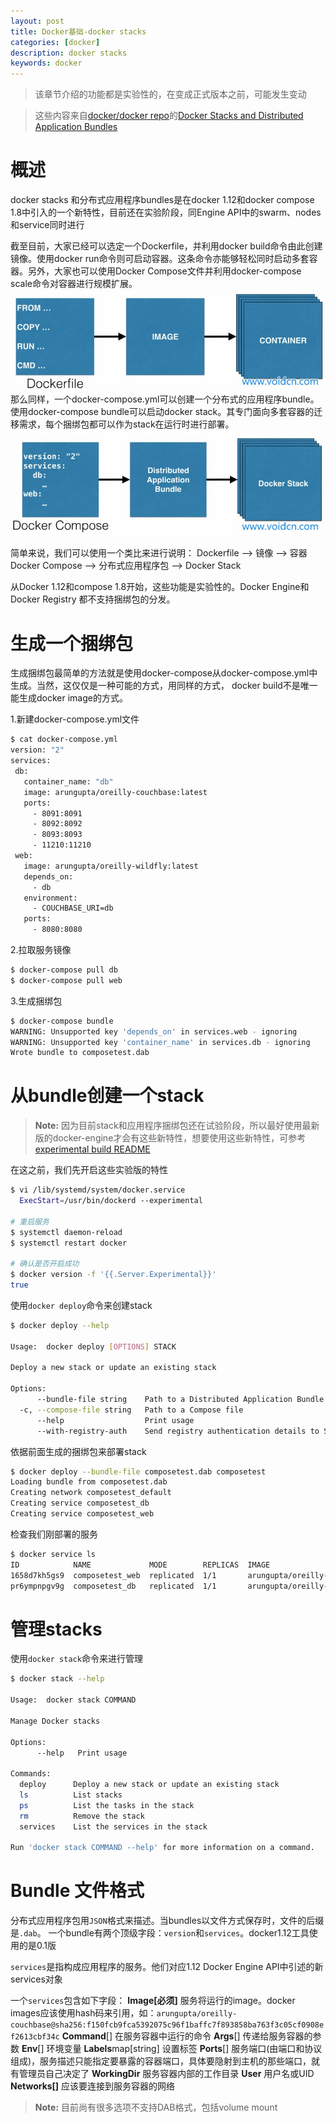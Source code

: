 ```yaml
---
layout: post
title: Docker基础-docker stacks
categories: [docker]
description: docker stacks
keywords: docker
---
```


> 该章节介绍的功能都是实验性的，在变成正式版本之前，可能发生变动

> 这些内容来自[docker/docker repo](https://github.com/docker/docker)的[Docker Stacks and Distributed Application Bundles](https://github.com/docker/docker/blob/v1.12.0-rc4/experimental/docker-stacks-and-bundles.md)

# 概述
docker stacks 和分布式应用程序bundles是在docker 1.12和docker compose 1.8中引入的一个新特性，目前还在实验阶段，同Engine API中的swarm、nodes和service同时进行

截至目前，大家已经可以选定一个Dockerfile，并利用docker build命令由此创建镜像。使用docker run命令则可启动容器。这条命令亦能够轻松同时启动多套容器。另外，大家也可以使用Docker Compose文件并利用docker-compose scale命令对容器进行规模扩展。
![](/images/posts/Dockerfile.jpg)
那么同样，一个docker-compose.yml可以创建一个分布式的应用程序bundle。使用docker-compose bundle可以启动docker stack。其专门面向多套容器的迁移需求，每个捆绑包都可以作为stack在运行时进行部署。
![](/images/posts/Docker-compose.jpg)

简单来说，我们可以使用一个类比来进行说明：
Dockerfile --> 镜像 --> 容器
Docker Compose --> 分布式应用程序包 --> Docker Stack

从Docker 1.12和compose 1.8开始，这些功能是实验性的。Docker Engine和Docker Registry 都不支持捆绑包的分发。

<!--more-->
# 生成一个捆绑包
生成捆绑包最简单的方法就是使用docker-compose从docker-compose.yml中生成。当然，这仅仅是一种可能的方式，用同样的方式， docker build不是唯一能生成docker image的方式。

1.新建docker-compose.yml文件
```bash
$ cat docker-compose.yml
version: "2"
services:
 db:
   container_name: "db"
   image: arungupta/oreilly-couchbase:latest
   ports:
     - 8091:8091
     - 8092:8092
     - 8093:8093
     - 11210:11210
 web:
   image: arungupta/oreilly-wildfly:latest
   depends_on:
     - db
   environment:
     - COUCHBASE_URI=db
   ports:
     - 8080:8080
```

2.拉取服务镜像
```bash
$ docker-compose pull db
$ docker-compose pull web
```

3.生成捆绑包
```bash
$ docker-compose bundle
WARNING: Unsupported key 'depends_on' in services.web - ignoring
WARNING: Unsupported key 'container_name' in services.db - ignoring
Wrote bundle to composetest.dab
```

# 从bundle创建一个stack

> **Note:** 因为目前stack和应用程序捆绑包还在试验阶段，所以最好使用最新版的docker-engine才会有这些新特性，想要使用这些新特性，可参考[experimental build README](https://github.com/docker/docker/blob/master/experimental/README.md)

在这之前，我们先开启这些实验版的特性
```bash
$ vi /lib/systemd/system/docker.service
  ExecStart=/usr/bin/dockerd --experimental

# 重启服务
$ systemctl daemon-reload
$ systemctl restart docker

# 确认是否开启成功
$ docker version -f '{{.Server.Experimental}}'
true
```

使用`docker deploy`命令来创建stack
```bash
$ docker deploy --help

Usage:	docker deploy [OPTIONS] STACK

Deploy a new stack or update an existing stack

Options:
      --bundle-file string    Path to a Distributed Application Bundle file
  -c, --compose-file string   Path to a Compose file
      --help                  Print usage
      --with-registry-auth    Send registry authentication details to Swarm agents
```

依据前面生成的捆绑包来部署stack
```bash
$ docker deploy --bundle-file composetest.dab composetest
Loading bundle from composetest.dab
Creating network composetest_default
Creating service composetest_db
Creating service composetest_web
```

检查我们刚部署的服务
```bash
$ docker service ls
ID            NAME             MODE        REPLICAS  IMAGE
1658d7kh5gs9  composetest_web  replicated  1/1       arungupta/oreilly-wildfly@sha256:d567ade7bb82ba8f15a85df0c6d692d85c15ec5a78d8826dfba92756babcb914
pr6ympnpgv9g  composetest_db   replicated  1/1       arungupta/oreilly-couchbase@sha256:f150fcb9fca5392075c96f1baffc7f893858ba763f3c05cf0908ef2613cbf34c
```

# 管理stacks
使用`docker stack`命令来进行管理
```bash
$ docker stack --help

Usage:	docker stack COMMAND

Manage Docker stacks

Options:
      --help   Print usage

Commands:
  deploy      Deploy a new stack or update an existing stack
  ls          List stacks
  ps          List the tasks in the stack
  rm          Remove the stack
  services    List the services in the stack

Run 'docker stack COMMAND --help' for more information on a command.
```

# Bundle 文件格式
分布式应用程序包用`JSON`格式来描述。当bundles以文件方式保存时，文件的后缀是`.dab`。
一个bundle有两个顶级字段：`version`和`services`。docker1.12工具使用的是0.1版

`services`是指构成应用程序的服务。他们对应1.12 Docker Engine API中引述的新services对象

一个`services`包含如下字段：
**Image[必须]**
服务将运行的image。docker images应该使用hash码来引用，如：`arungupta/oreilly-couchbase@sha256:f150fcb9fca5392075c96f1baffc7f893858ba763f3c05cf0908ef2613cbf34c`
**Command**[]
在服务容器中运行的命令
**Args**[]
传递给服务容器的参数
**Env**[]
环境变量
**Labels**map[string]
设置标签
**Ports**[]
服务端口(由端口和协议组成)，服务描述只能指定要暴露的容器端口，具体要隐射到主机的那些端口，就有管理员自己决定了
**WorkingDir**
服务容器内部的工作目录
**User**
用户名或UID
**Networks[]**
应该要连接到服务容器的网络

> **Note:** 目前尚有很多选项不支持DAB格式，包括volume mount

